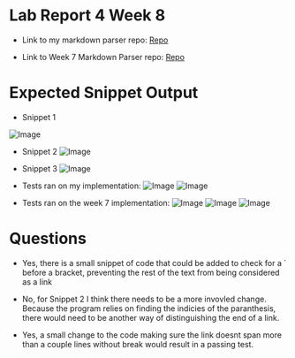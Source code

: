 # Lab Report 4 Week 8 

- Link to my markdown parser repo: 
[Repo](https://github.com/imsanika03/markdown-parser)

- Link to Week 7 Markdown Parser repo: 
[Repo](https://github.com/TuannDang/markdown-parser)

# Expected Snippet Output

- Snippet 1 

![Image](labreport4sc1.png)

- Snippet 2
![Image](labreport4sc2.png)

- Snippet 3
![Image](labreport4sc3.png)

- Tests ran on my implementation: 
![Image](labreport4sc13.png)
![Image](labreport4sc5.png)

- Tests ran on the week 7 implementation: 
![Image](labreport4sc14.png)
![Image](labreport4sc15.png)
![Image](labreport4sc16.png)

# Questions 

- Yes, there is a small snippet of code that could be added to check for  a ` before a bracket, preventing the rest of the text from being considered as a link 

- No, for Snippet 2 I think there needs to be a more invovled change. Because the program relies on finding the indicies of the paranthesis, there would need to be another way of distinguishing the end of a link. 

- Yes, a small change to the code making sure the link doesnt span more than a couple lines without break would result in a passing test. 